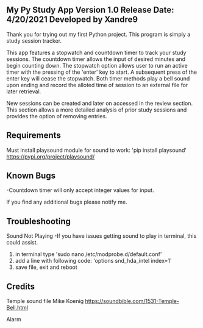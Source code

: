 My Py Study App Version 1.0
Release Date: 4/20/2021
Developed by Xandre9
---------------------------

Thank you for trying out my first Python project. This program is simply a study session tracker.

This app features a stopwatch and countdown timer to track your study sessions.
The countdown timer allows the input of desired minutes and begin counting down. The stopwatch option allows user to run an active timer with the pressing of the 'enter' key to start. A subsequent press of the enter key will cease the stopwatch. Both timer methods play a bell sound upon ending and record the alloted time of session to an external file for later retrieval.

New sessions can be created and later on accessed in the review section. This section allows a more detailed analysis of prior study sessions and provides the option of removing entries.


Requirements
--------------
Must install playsound module for sound to work: 'pip install playsound'
https://pypi.org/project/playsound/


Known Bugs 
-----------------
-Countdown timer will only accept integer values for input.

If you find any additional bugs please notify me.

Troubleshooting
----------------
Sound Not Playing
-If you have issues getting sound to play in terminal, this could assist.
1. in terminal type 'sudo nano /etc/modprobe.d/default.conf'
2. add a line with following code: 'options snd_hda_intel index=1'
3. save file, exit and reboot

Credits
--------

Temple sound file
Mike Koenig
https://soundbible.com/1531-Temple-Bell.html

Alarm

